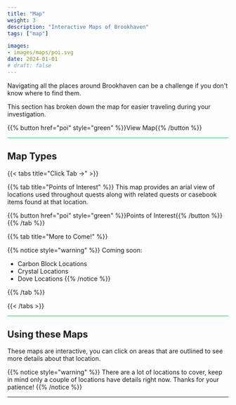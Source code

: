 ```yaml
---
title: "Map"
weight: 3
description: "Interactive Maps of Brookhaven"
tags: ["map"]

images:
- images/maps/poi.svg
date: 2024-01-01
# draft: false
--- 
```



Navigating all the places around Brookhaven can be a challenge if you don't know where to find them. 

This section has broken down the map for easier traveling during your investigation. 


{{% button href="poi" style="green" %}}View Map{{% /button %}}

<hr style="background-color: #28b44c" size=8>

## Map Types

{{< tabs title="Click Tab ->" >}}

{{% tab title="Points of Interest" %}}
This map provides an arial view of locations used throughout quests along with related quests or casebook items found at that location.

{{% button href="poi" style="green" %}}Points of Interest{{% /button %}}
{{% /tab %}}

{{% tab title="More to Come!" %}}

{{% notice style="warning" %}}
Coming soon: 

- Carbon Block Locations
- Crystal Locations
- Dove Locations
{{% /notice %}}

{{% /tab %}}

{{< /tabs >}}

<hr style="background-color: #28b44c" size=8>

## Using these Maps

These maps are interactive, you can click on areas that are outlined to see more details about that location.

{{% notice style="warning" %}}
There are a lot of locations to cover, keep in mind only a couple of locations have details right now. Thanks for your patience!
{{% /notice %}}

---
